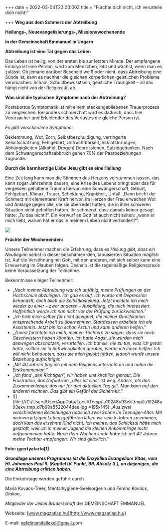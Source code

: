 +++
date = 2022-03-04T23:00:00Z
title = "Fürchte dich nicht, ich verurteile dich nicht!"

+++
**Weg aus dem Schmerz der Abtreibung**

**Heilungs-, Neuevangelisierungs-, Missionswochenende**

**in der Gemeinschaft Emmanuel in Ungarn**

**Abtreibung ist eine Tat gegen das Leben**

Das Leben ist heilig, von der ersten bis zur letzten Minute. Der empfangene Embryo ist eine Person, wird zum Menschen, lebt und wächst, wenn man es zulässt. Ob jemand darüber Bescheid weiß oder nicht, dass Abtreibung eine Sünde ist, kann es nachher die gleichen körperlichen-geistlichen Probleme verursachen. Scham, Schuldbewusstsein, geistliche Traurigkeit – all das hängt nicht von der Religiosität ab.

**Was sind die typischen Symptome nach der Abtreibung?**

Postabortus Symptomatik ist mit einem steckengebliebenen Trauerprozess zu vergleichen. Besonders schmerzhaft wird es dadurch, dass hier Verursacher und Erleidender des Verlustes die gleiche Person ist.

_Es gibt verschiedene Symptome:_

Beklemmung, Wut, Zorn, Selbstbeschuldigung, verringerte Selbstschätzung, Fehlgeburt, Unfruchtbarkeit, Schlafstörungen, Abhängigkeiten (Alkohol, Drogen) Depressionen, Suizidgedanken. Nach dem Schwangerschaftsabbruch gehen 70% der Paarbeziehungen zugrunde.

**Durch die barmherzige Liebe Jesu gibt es eine Heilung**

Eine Zeit lang kann man die Stimmen des Herzens verstummen lassen, das kann sogar Jahrzehnte dauern, eine Krise des Lebens bringt aber das für vergessen gehaltene Trauma hervor: eine Schwangerschaft, Geburt, Fehlgeburt, Klimax, Trauer, Scheidung, Krankheit, Unfall…Dann bricht der Schmerz mit elementarer Kraft hervor. Im Herzen der Frau erwachen Wut und Anklage gegen alle, die sie überredet hatten, die in ihrer schweren Situation nicht geholfen hatten. Ihr schmerzt, dass damals keiner gesagt hatte: „Tu das nicht!!”. Ein Vorwurf an Gott ist auch nicht selten: „wenn er mich liebt, warum hat er das in meinem Leben nicht verhindert?”.

![](/uploads/repedt-uveg.jpg)

**Früchte der Wochenenden:**

Unsere Teilnehmer machen die Erfahrung, dass es _Heilung gibt, dass ein Neubeginn_ selbst in dieser beschämen-den, tabuisierten Situation _möglich_ ist. Auf die Versöhnung mit Gott, mit den anderen, mit sich selber kann eine Erneuerung im Glauben folgen. Deshalb ist die regelmäßige Religionspraxis keine Voraussetzung der Teilnahme.

Bekenntnisse einiger Teilnehmer:

* „_Nach meiner Abtreibung war ich unfähig, meine Prüfungen an der Hochschule abzulegen. Ich gab es auf. Ich wurde mit Depression behandelt, doch blieb die Selbstkasteiung. Jetzt meldete ich mich wieder zu einer – zwar anderen – Ausbildung, die mich interessiert. Hoffentlich werde ich nun nicht vor der Prüfung zurückweichen.”_
* „_Ich hielt mich selber für nicht geeignet, die meiner Qualifikation entsprechende Arbeit zu übernehmen. Stattdessen arbeitete ich als Assistentin. Jetzt bin ich schon Ärztin und kann anderen helfen.”_
* „_Zuerst fürchtete ich mich, meinen Töchtern zu sagen, dass sie noch Geschwistern haben könnten. Ich hatte Angst, sie würden mich deswegen abschätzen, verurteilen. Ich bat sie, nie zu tun, was ich getan hatte, sollten sie in Schwierigkeiten geraten, werde ich ihnen helfen. Ich will nicht behaupten, dass sie mich gelobt hätten, jedoch wurde unsere Beziehung aufrichtiger.”_
* „_Mit 40 Jahren fing ich mit dem Religionsunterricht an und nahm die Erstkommunion.”_
* „_Ich fand „den Richtigen”, wir haben uns kirchlich getraut. Die Frustration, das Gefühl von „alles ist eins“ ist weg. Anders, als das Zusammenleben, das nur für den aktuellen Tag gilt. Man kann auf den anderen rechnen. Das gibt ein Gefühl der Sicherheit.”_
* !\[\](file:///C:/Users/User/AppData/Local/Temp/lu10248u93ekl.tmp/lu10248u93ekv_tmp_d7b90a5522044dee.jpg =195x145) „_Aus zwei verschiedenen Beziehungen habe ich zwei Söhne im Teenager-Alter. Mit meinem jetzigen Lebensgefährten leben wir sein 5 Jahren zusammen, doch kam das ersehnte Kind nicht. Ich meinte, das Schicksal hätte mich gestraft, weil ich in meiner Jugend die kleinen Ankömmlinge nicht aufgenommen hatte. Nach dem Wochen-ende habe ich mit 42 Jahren meine Tochter empfangen. Wir sind glücklich.”_

**Foto: gyertyatarto\[1\]**

**_Grundlage unseres Programms ist die Enzyklika Evangelium Vitae, vom Hl. Johannes Paul II. (Kapitel IV. Punkt, 99. Absatz 3.), an diejenigen, die eine Abtreibung erlitten haben._**

Die Einkehrtage werden geführt durch

Maria Kovács-Treer, Mentalhygiene-Seelsorgerin _und Ferenc Kovács, Diakon,_

_Mitglieder der Jesus Brüderschaft_ der GEMEINSCHAFT EMMANUEL

Webseite: [www.magzatlap.hu](http://www.magzatlap.hu/)

E-mail: [nefeljnemitellekel@gmail.c](mailto:nefeljnemitellekel@gmail.com)om